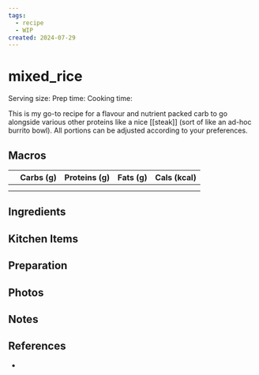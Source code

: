 ```yaml
---
tags:
  - recipe
  - WIP
created: 2024-07-29
---
```


# mixed_rice

Serving size:
Prep time:
Cooking time:

This is my go-to recipe for a flavour and nutrient packed carb to go alongside various other proteins like a nice [[steak]] (sort of like an ad-hoc burrito bowl). All portions can be adjusted according to your preferences.

## Macros

|  | Carbs (g) | Proteins (g) | Fats (g) | Cals (kcal) |
| --- | --- | --- | --- | --- |
|  |  |  |  |  |
|  |  |  |  |  |

## Ingredients

## Kitchen Items

## Preparation

## Photos

## Notes

## References

- []()

